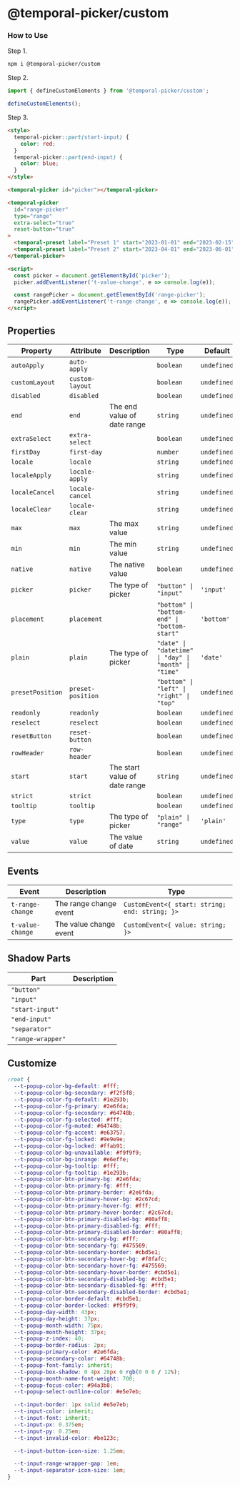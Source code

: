 # @temporal-picker/custom


### How to Use

Step 1.
```bash
npm i @temporal-picker/custom
```

Step 2.
```javascript
import { defineCustomElements } from '@temporal-picker/custom';

defineCustomElements();
```

Step 3.
```html
<style>
  temporal-picker::part(start-input) {
    color: red;
  }
  temporal-picker::part(end-input) {
    color: blue;
  }
</style>

<temporal-picker id="picker"></temporal-picker>

<temporal-picker
  id="range-picker"
  type="range"
  extra-select="true"
  reset-button="true"
>
  <temporal-preset label="Preset 1" start="2023-01-01" end="2023-02-15"></temporal-preset>
  <temporal-preset label="Preset 2" start="2023-04-01" end="2023-06-01"></temporal-preset>
</temporal-picker>

<script>
  const picker = document.getElementById('picker');
  picker.addEventListener('t-value-change', e => console.log(e));

  const rangePicker = document.getElementById('range-picker');
  rangePicker.addEventListener('t-range-change', e => console.log(e));
</script>
```


## Properties

| Property         | Attribute         | Description                   | Type                                                 | Default     |
| ---------------- | ----------------- | ----------------------------- | ---------------------------------------------------- | ----------- |
| `autoApply`      | `auto-apply`      |                               | `boolean`                                            | `undefined` |
| `customLayout`   | `custom-layout`   |                               | `boolean`                                            | `undefined` |
| `disabled`       | `disabled`        |                               | `boolean`                                            | `undefined` |
| `end`            | `end`             | The end value of date range   | `string`                                             | `undefined` |
| `extraSelect`    | `extra-select`    |                               | `boolean`                                            | `undefined` |
| `firstDay`       | `first-day`       |                               | `number`                                             | `undefined` |
| `locale`         | `locale`          |                               | `string`                                             | `undefined` |
| `localeApply`    | `locale-apply`    |                               | `string`                                             | `undefined` |
| `localeCancel`   | `locale-cancel`   |                               | `string`                                             | `undefined` |
| `localeClear`    | `locale-clear`    |                               | `string`                                             | `undefined` |
| `max`            | `max`             | The max value                 | `string`                                             | `undefined` |
| `min`            | `min`             | The min value                 | `string`                                             | `undefined` |
| `native`         | `native`          | The native value              | `boolean`                                            | `undefined` |
| `picker`         | `picker`          | The type of picker            | `"button" \| "input"`                                | `'input'`   |
| `placement`      | `placement`       |                               | `"bottom" \| "bottom-end" \| "bottom-start"`         | `'bottom'`  |
| `plain`          | `plain`           | The type of picker            | `"date" \| "datetime" \| "day" \| "month" \| "time"` | `'date'`    |
| `presetPosition` | `preset-position` |                               | `"bottom" \| "left" \| "right" \| "top"`             | `undefined` |
| `readonly`       | `readonly`        |                               | `boolean`                                            | `undefined` |
| `reselect`       | `reselect`        |                               | `boolean`                                            | `undefined` |
| `resetButton`    | `reset-button`    |                               | `boolean`                                            | `undefined` |
| `rowHeader`      | `row-header`      |                               | `boolean`                                            | `undefined` |
| `start`          | `start`           | The start value of date range | `string`                                             | `undefined` |
| `strict`         | `strict`          |                               | `boolean`                                            | `undefined` |
| `tooltip`        | `tooltip`         |                               | `boolean`                                            | `undefined` |
| `type`           | `type`            | The type of picker            | `"plain" \| "range"`                                 | `'plain'`   |
| `value`          | `value`           | The value of date             | `string`                                             | `undefined` |


## Events

| Event            | Description            | Type                                           |
| ---------------- | ---------------------- | ---------------------------------------------- |
| `t-range-change` | The range change event | `CustomEvent<{ start: string; end: string; }>` |
| `t-value-change` | The value change event | `CustomEvent<{ value: string; }>`              |



## Shadow Parts

| Part                     | Description |
| ------------------------ | ----------- |
| `"button"`               |             |
| `"input"`                |             |
| `"start-input"`          |             |
| `"end-input"`            |             |
| `"separator"`            |             |
| `"range-wrapper"`        |             |


## Customize
```css
:root {
  --t-popup-color-bg-default: #fff;
  --t-popup-color-bg-secondary: #f2f5f8;
  --t-popup-color-fg-default: #1e293b;
  --t-popup-color-fg-primary: #2e6fda;
  --t-popup-color-fg-secondary: #64748b;
  --t-popup-color-fg-selected: #fff;
  --t-popup-color-fg-muted: #64748b;
  --t-popup-color-fg-accent: #e63757;
  --t-popup-color-fg-locked: #9e9e9e;
  --t-popup-color-bg-locked: #ffab91;
  --t-popup-color-bg-unavailable: #f9f9f9;
  --t-popup-color-bg-inrange: #e6effe;
  --t-popup-color-bg-tooltip: #fff;
  --t-popup-color-fg-tooltip: #1e293b;
  --t-popup-color-btn-primary-bg: #2e6fda;
  --t-popup-color-btn-primary-fg: #fff;
  --t-popup-color-btn-primary-border: #2e6fda;
  --t-popup-color-btn-primary-hover-bg: #2c67cd;
  --t-popup-color-btn-primary-hover-fg: #fff;
  --t-popup-color-btn-primary-hover-border: #2c67cd;
  --t-popup-color-btn-primary-disabled-bg: #80aff8;
  --t-popup-color-btn-primary-disabled-fg: #fff;
  --t-popup-color-btn-primary-disabled-border: #80aff8;
  --t-popup-color-btn-secondary-bg: #fff;
  --t-popup-color-btn-secondary-fg: #475569;
  --t-popup-color-btn-secondary-border: #cbd5e1;
  --t-popup-color-btn-secondary-hover-bg: #f8fafc;
  --t-popup-color-btn-secondary-hover-fg: #475569;
  --t-popup-color-btn-secondary-hover-border: #cbd5e1;
  --t-popup-color-btn-secondary-disabled-bg: #cbd5e1;
  --t-popup-color-btn-secondary-disabled-fg: #fff;
  --t-popup-color-btn-secondary-disabled-border: #cbd5e1;
  --t-popup-color-border-default: #cbd5e1;
  --t-popup-color-border-locked: #f9f9f9;
  --t-popup-day-width: 43px;
  --t-popup-day-height: 37px;
  --t-popup-month-width: 75px;
  --t-popup-month-height: 37px;
  --t-popup-z-index: 40;
  --t-popup-border-radius: 2px;
  --t-popup-primary-color: #2e6fda;
  --t-popup-secondary-color: #64748b;
  --t-popup-font-family: inherit;
  --t-popup-box-shadow: 0 4px 28px 0 rgb(0 0 0 / 12%);
  --t-popup-month-name-font-weight: 700;
  --t-popup-focus-color: #94a3b8;
  --t-popup-select-outline-color: #e5e7eb;

  --t-input-border: 1px solid #e5e7eb;
  --t-input-color: inherit;
  --t-input-font: inherit;
  --t-input-px: 0.375em;
  --t-input-py: 0.25em;
  --t-input-invalid-color: #be123c;

  --t-input-button-icon-size: 1.25em;

  --t-input-range-wrapper-gap: 1em;
  --t-input-separator-icon-size: 1em;
}
```
